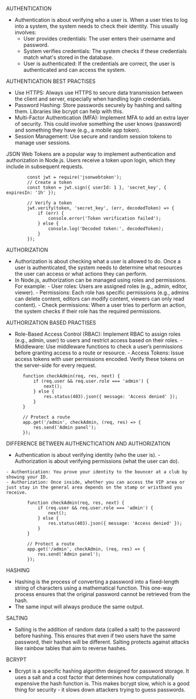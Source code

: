 AUTHENTICATION
  - Authentication is about verifying who a user is. When a user tries to log into a system, the system needs to check their identity. This usually involves:
    - User provides credentials: The user enters their username and password.
    - System verifies credentials: The system checks if these credentials match what's stored in the database.
    - User is authenticated: If the credentials are correct, the user is authenticated and can access the system.

AUTHENTICATION BEST PRACTISES
   - Use HTTPS: Always use HTTPS to secure data transmission between the client and server, especially when handling login credentials.
   - Password Hashing: Store passwords securely by hashing and salting them. Libraries like bcrypt can help with this.
   - Multi-Factor Authentication (MFA): Implement MFA to add an extra layer of security. This could involve something the user knows (password) and something they have (e.g., a mobile app token).
   - Session Management: Use secure and random session tokens to manage user sessions.

JSON Web Tokens are a popular way to implement authentication and authorization in Node.js. Users receive a token upon login, which they include in subsequent requests. 

            const jwt = require('jsonwebtoken');
            // Create a token
            const token = jwt.sign({ userId: 1 }, 'secret_key', { expiresIn: '1h' });

            // Verify a token
            jwt.verify(token, 'secret_key', (err, decodedToken) => {
                if (err) {
                    console.error('Token verification failed');
                } else {
                    console.log('Decoded token:', decodedToken);
                }
            });



AUTHORIZATION
  - Authorization is about checking what a user is allowed to do. Once a user is authenticated, the system needs to determine what resources the user can access or what actions they can perform. 
  - In Node.js, authorization can be managed using roles and permissions. For example:
        - User roles: Users are assigned roles (e.g., admin, editor, viewer).
        - Permissions: Each role has specific permissions (e.g., admins can delete content, editors can modify content, viewers can only read content).
        - Check permissions: When a user tries to perform an action, the system checks if their role has the required permissions.

AUTHORIZATION BASED PRACTISES
   - Role-Based Access Control (RBAC): Implement RBAC to assign roles (e.g., admin, user) to users and restrict access based on their roles.
    - Middleware: Use middleware functions to check a user’s permissions before granting access to a route or resource.
    - Access Tokens: Issue access tokens with user permissions encoded. Verify these tokens on the server-side for every request.

            function checkAdmin(req, res, next) {
                if (req.user && req.user.role === 'admin') {
                    next();
                } else {
                    res.status(403).json({ message: 'Access denied' });
                }
            }

            // Protect a route
            app.get('/admin', checkAdmin, (req, res) => {
                res.send('Admin panel');
            });



DIFFERENCE BETWEEN AUTHENCTICATION AND AUTHORIZATION
   - Authentication is about verifying identity (who the user is).
    - Authorization is about verifying permissions (what the user can do).

    - Authentication: You prove your identity to the bouncer at a club by showing your ID.
    - Authorization: Once inside, whether you can access the VIP area or just stay in the general area depends on the stamp or wristband you receive.

            function checkAdmin(req, res, next) {
                if (req.user && req.user.role === 'admin') {
                    next();
                } else {
                    res.status(403).json({ message: 'Access denied' });
                }
            }

            // Protect a route
            app.get('/admin', checkAdmin, (req, res) => {
                res.send('Admin panel');
            });




HASHING
 - Hashing is the process of converting a password into a fixed-length string of characters using a mathematical function. This one-way process ensures that the original password cannot be retrieved from the hash.
 - The same input will always produce the same output.

SALTING
 - Salting is the addition of random data (called a salt) to the password before hashing. This ensures that even if two users have the same password, their hashes will be different. Salting protects against attacks like rainbow tables that aim to reverse hashes.

BCRYPT
 - Bcrypt is a specific hashing algorithm designed for password storage. It uses a salt and a cost factor that determines how computationally expensive the hash function is. This makes bcrypt slow, which is a good thing for security - it slows down attackers trying to guess passwords.